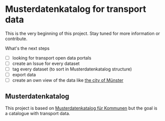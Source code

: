 # Musterdatenkatalog for transport data

This is the very beginning of this project. Stay tuned for more information or contribute.

What's the next steps
- [ ] looking for transport open data portals
- [ ] create an Issue for every dataset
- [ ] tag every dataset (to sort in Musterdatenkatalog structure)
- [ ] export data
- [ ] create an own view of the data like [the city of Münster](https://github.com/od-ms/musterdatenkatalog)

## Musterdatenkatalog

This project is based on [Musterdatenkatalog für Kommunen](https://www.bertelsmann-stiftung.de/de/unsere-projekte/smart-country/musterdatenkatalog) but the goal is a catalogue with transport data.
